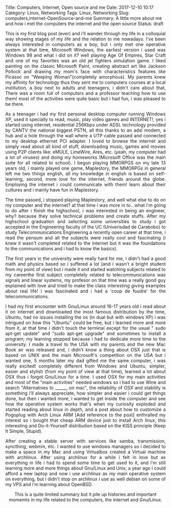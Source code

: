 Title: Computers, Internet, Open source and me 
Date: 2017-12-10 10:17
Category: Linux, Networking 
Tags: Linux, Networking
Slug: computers,internet-OpenSource-and-me 
Summary: A little more about me and how i met the computers the internet and the open source
Status: draft

 <p style='text-align: justify;'> This is my first blog post (ever) and i'll wander through my life in a colloquial way showing stages of my life and the relation to me nowadays. I've been always interested in computers as a boy, but i only met one operative system at that time, Microsoft Windows, the earliest version i used was Windows 98 and what i did on it? well playing Age Of Empires, Star Craft and one of my favorites was an old jet fighters simulation game. I liked painting on the classic Microsoft Paint, creating abstract art like Jackson Pollock and drawing my mom's face with characteristics features like Picasso on "Weeping Woman"(completely amorphous). My parents knew my affinity for technology thus they sent me to computers courses at a local institution, a boy next to adults and teenagers, i didn't care about that, There was a room full of computers and a professor teaching how to use them! most of the activities were quite basic but i had fun, i was pleased to be there.</p> 

 <p style='text-align: justify;'> As a teenager i had my first personal desktop computer running Windows XP, used it specially to read, music, play video games and INTERNET!, yes i started using internet, residential 256Kbps under ADSL technology provided by CANTV the national biggest PSTN, all this thanks to an adsl modem, a hub and a hole through the wall where a UTP cable passed and connected to my desktop ethernet PCI adapter. I loved to browse the internet and simply read about all kind of stuff, downloading music, games and movies using P2P clients like: eMULE, LimeWire, Ares, etc. (yeah, my computer had a lot of viruses) and doing my homeworks (Microsoft Office was the main suite for all related to school). I begun playing MMORPGS on my late 13 years old, i mainly played one game, Maplestory, the MMORPGs in general left me two things english, all my knowledge in english is based on self-learning, second, more love for the internet, friends around the globe. Employing the internet i could communicate with them! learn about their cultures and i mainly have fun in Maplestory.</p>  

 <p style='text-align: justify;'> The time passed, i stopped playing Maplestory, and well what else to do on my computer and the internet? at that time i was more in to.. what i'm going to do after i finish the highschool, i was interested in being an engineer, why? because they solve technical problems and create stuffs. After my highschool graduation and selecting some universities to study i got accepted in the Engineering faculty of the UC (Univerisdad de Carabobo) to study Telecommunications Engineering a recently open career at that time, i read the pensum and all the subjects were really cool and fascinating (i knew it wasn't completed related to the internet but it was the foundations to the communications and i had to know the basics).</p> 

 <p style='text-align: justify;'> The first years in the university were really hard for me, i didn't had a good math and physics based so i suffered a lot (and i wasn't a bright student from my point of view) but i made it and started watching subjects related to my careerthe first subject completely related to telecommunications was signals and linear systems, my profesor on that time was a really good guy explained with love and tried to make the class interesting giving examples about real life! i was fascinated and i had a 'coup de foudre' for the telecommunications.</p>

<p style='text-align: justify;'>I had my first encounter with Gnu/Linux around 16-17 years old i read about it on internet and downloaded the most famous distribution by the time, Ubuntu, had no issues installing the os (in dual but with windows XP) i was intrigued on how this "Ubuntu" could be free, but i learned more and more from it, at that time i didn't touch the terminal except for the usual " sudo apt-get update" and "sudo apt-get upgrade" and sometimes to install a program; my learning stopped because i had to dedicate more time to the university. I made a travel to the USA with my parents and the new Mac Book air was released and, i didn't know a thing about OSX just that is based on UNIX and the main Microsoft's competition on the USA but i wanted one, 5 months later my dad gifted me the same computer, i was really excited! completely different from Windows and Ubuntu, simpler, easier and stylish (from my point of view at that time), learned a lot about OSX thus i forgot Gnu/Linux for a time. I used OSX for my main activities and most of the "main activities" needed windows so i had to use  Wine and search "Alternatives to ______ on mac", the reliability of OSX and stability is something i'll always appreciate, how simpler and easier i could get things done, but then i wanted more, i wanted to get inside the computer and see how the operative system works that's when my curiosity exploded and started reading about linux in depth, and a post about how to customize a Pogoplug with Arch Linux ARM [Add reference to the post] enthralled my interest so i bought that cheap ARM device just to install Arch linux, this interesting and Do-it-Yourself distribution based on the KISS principle (Keep It Simple, Stupid).</p>

<p style='text-align: justify;'>After creating a stable server with services like samba, transmission, syncthing, webmin, etc. I wanted to use windows managers so i decided to make a space in my Mac and using Virtualbox created a Virtual machine with archlinux. After using archlinux for a while i felt in love but as everything in life i had to spend some time to get used to it, and i'm still learning more and more things about Gnu/Linux and Unix, a year ago i could afford a new laptop and now i use archlinux as my main operative system on everything, but i didn't stop on archlinux i use as well debian on some of my VPS and i'm learning about OpenBSD. </p>

<center>This is a quite limited summary but it pile up histories and important momemts in my life related to the computers, the internet and Gnu/Linux.</center>
